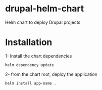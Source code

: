 # drupal-helm-chart
Helm chart to deploy Drupal projects.


# Installation
1-  Install the chart dependencies
```
helm dependency update
```

2- from the chart root, deploy the application

```
helm install app-name .
```
